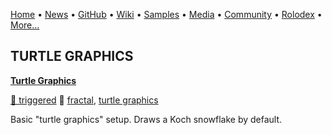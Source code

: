 [Home](https://qb64.com) • [News](/news.md) • [GitHub](/github.md) • [Wiki](/wiki.md) • [Samples](/samples.md) • [Media](/media.md) • [Community](/community.md) • [Rolodex](/rolodex.md) • [More...](/more.md)

## TURTLE GRAPHICS

**[Turtle Graphics](turtle-graphics/index.md)**

[🐝 triggered](triggered.md) 🔗 [fractal](fractal.md), [turtle graphics](turtle-graphics.md)

Basic "turtle graphics" setup. Draws a Koch snowflake by default.
